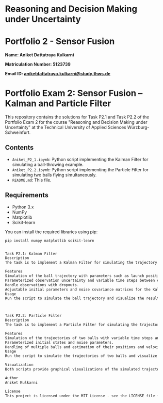 
# Reasoning and Decision Making under Uncertainty
# Portfolio 2 - Sensor Fusion

**Name:  Aniket Dattatraya Kulkarni**

**Matriculation Number: 5123739**

**Email ID: aniketdattatraya.kulkarni@study.thws.de**


# Portfolio Exam 2: Sensor Fusion – Kalman and Particle Filter

This repository contains the solutions for Task P2.1 and Task P2.2 of the Portfolio Exam 2 for the course "Reasoning and Decision Making under Uncertainty" at the Technical University of Applied Sciences Würzburg-Schweinfurt.

## Contents

- `Aniket_P2_1.ipynb`: Python script implementing the Kalman Filter for simulating a ball-throwing example.
- `Aniket_P2.2.ipynb`: Python script implementing the Particle Filter for simulating two balls flying simultaneously.
- `README.md`: This file.

## Requirements

- Python 3.x
- NumPy
- Matplotlib
- Scikit-learn

You can install the required libraries using pip:

```bash
pip install numpy matplotlib scikit-learn


Task P2.1: Kalman Filter
Description
The task is to implement a Kalman Filter for simulating the trajectory of a ball. The Kalman Filter estimates the position and velocity of the ball from observed erroneous positions over time.

Features
Simulation of the ball trajectory with parameters such as launch position, launch speed, and launch angle.
Parameterized observation uncertainty and variable time steps between observations.
Handle observations with dropouts.
Adjustable initial parameters and noise covariance matrices for the Kalman Filter.
Usage
Run the script to simulate the ball trajectory and visualize the results:



Task P2.2: Particle Filter
Description
The task is to implement a Particle Filter for simulating the trajectories of two balls flying simultaneously. The Particle Filter estimates the positions and velocity vectors of the balls from observed erroneous positions over time.

Features
Simulation of the trajectories of two balls with variable time steps and observation dropouts.
Parameterized initial states and noise parameters.
Handling of multiple balls and estimation of their positions and velocities.
Usage
Run the script to simulate the trajectories of two balls and visualize the results:

Visualization
Both scripts provide graphical visualizations of the simulated trajectories and the estimated positions using Matplotlib. The results include plots of the noisy measurements, the true trajectories, and the estimated trajectories.

Author
Aniket Kulkarni

License
This project is licensed under the MIT License - see the LICENSE file for details.